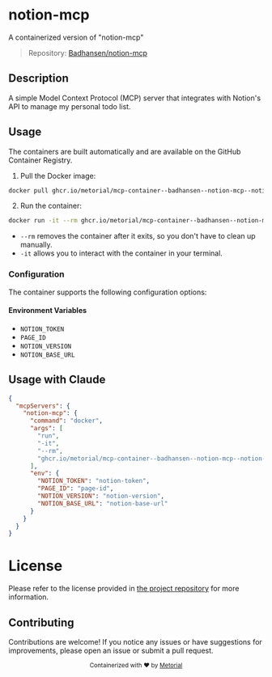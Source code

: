 
# notion-mcp

A containerized version of "notion-mcp"

> Repository: [Badhansen/notion-mcp](https://github.com/Badhansen/notion-mcp)

## Description

A simple Model Context Protocol (MCP) server that integrates with Notion's API to manage my personal todo list.


## Usage

The containers are built automatically and are available on the GitHub Container Registry.

1. Pull the Docker image:

```bash
docker pull ghcr.io/metorial/mcp-container--badhansen--notion-mcp--notion-mcp
```

2. Run the container:

```bash
docker run -it --rm ghcr.io/metorial/mcp-container--badhansen--notion-mcp--notion-mcp 
```

- `--rm` removes the container after it exits, so you don't have to clean up manually.
- `-it` allows you to interact with the container in your terminal.


### Configuration

The container supports the following configuration options:




#### Environment Variables

- `NOTION_TOKEN`
- `PAGE_ID`
- `NOTION_VERSION`
- `NOTION_BASE_URL`




## Usage with Claude

```json
{
  "mcpServers": {
    "notion-mcp": {
      "command": "docker",
      "args": [
        "run",
        "-it",
        "--rm",
        "ghcr.io/metorial/mcp-container--badhansen--notion-mcp--notion-mcp"
      ],
      "env": {
        "NOTION_TOKEN": "notion-token",
        "PAGE_ID": "page-id",
        "NOTION_VERSION": "notion-version",
        "NOTION_BASE_URL": "notion-base-url"
      }
    }
  }
}
```

# License

Please refer to the license provided in [the project repository](https://github.com/Badhansen/notion-mcp) for more information.

## Contributing

Contributions are welcome! If you notice any issues or have suggestions for improvements, please open an issue or submit a pull request.

<div align="center">
  <sub>Containerized with ❤️ by <a href="https://metorial.com">Metorial</a></sub>
</div>
  